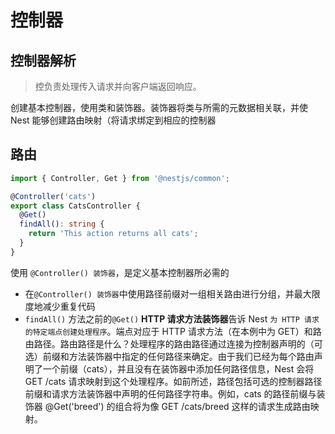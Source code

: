 # 控制器

## 控制器解析

> 控负责处理传入请求并向客户端返回响应。

创建基本控制器，使用类和装饰器。装饰器将类与所需的元数据相关联，并使 Nest 能够创建路由映射（将请求绑定到相应的控制器

## 路由

```ts
import { Controller, Get } from '@nestjs/common';

@Controller('cats')
export class CatsController {
  @Get()
  findAll(): string {
    return 'This action returns all cats';
  }
}
```

使用 `@Controller() 装饰器`，是定义基本控制器所必需的

- 在`@Controller() 装饰器`中使用路径前缀对一组相关路由进行分组，并最大限度地减少重复代码
- `findAll()` 方法之前的`@Get()` **HTTP 请求方法装饰器**告诉 Nest `为 HTTP 请求的特定端点创建处理程序`。端点对应于 HTTP 请求方法（在本例中为 GET）和路由路径。路由路径是什么？处理程序的路由路径通过连接为控制器声明的（可选）前缀和方法装饰器中指定的任何路径来确定。由于我们已经为每个路由声明了一个前缀（cats），并且没有在装饰器中添加任何路径信息，Nest 会将 GET /cats 请求映射到这个处理程序。如前所述，路径包括可选的控制器路径前缀和请求方法装饰器中声明的任何路径字符串。例如，cats 的路径前缀与装饰器 @Get('breed') 的组合将为像 GET /cats/breed 这样的请求生成路由映射。
 